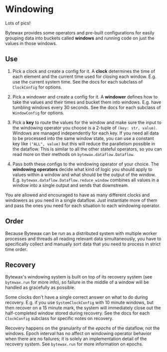 # Windowing

Lots of pics!

Bytewax provides some operators and pre-built configurations for
easily grouping data into buckets called **windows** and running code
on just the values in those windows.

Use
---

1. Pick a clock and create a config for it. A **clock** determines the
time of each element and the current time used for closing each
window. E.g. use the current system time. See the docs for each
subclass of `ClockConfig` for options.

2. Pick a windower and create a config for it. A **windower** defines
how to take the values and their times and bucket them into
windows. E.g. have tumbling windows every 30 seconds. See the docs for
each subclass of `WindowConfig` for options.

3. Pick a **key** to route the values for the window and make sure the
input to the windowing operator you choose is a 2-tuple of `(key: str,
value)`. Windows are managed independently for each key. If you need
all data to be processed into the same window state, you can use a
constant key like `("ALL", value)` but this will reduce the
parallelism possible in the dataflow. This is similar to all the other
stateful operators, so you can read more on their methods on
`bytewax.dataflow.Dataflow`.

4. Pass both these configs to the windowing operator of your
choice. The **windowing operators** decide what kind of logic you
should apply to values within a window and what should be the output
of the window. E.g. `bytewax.dataflow.Dataflow.reduce_window` combines
all values in a window into a single output and sends that downstream.

You are allowed and encouraged to have as many different clocks and
windowers as you need in a single dataflow. Just instantiate more of
them and pass the ones you need for each situation to each windowing
operator.

Order
-----

Because Bytewax can be run as a distributed system with multiple
worker processes and threads all reading relevant data simultaneously,
you have to specifically collect and manually sort data that you need
to process in strict time order.

Recovery
--------

Bytewax's windowing system is built on top of its recovery system (see
`bytewax.run` for more info), so failure in the middle of a window
will be handled as gracefully as possible.

Some clocks don't have a single correct answer on what to do during
recovery. E.g. if you use `SystemClockConfig` with 10 minute windows,
but then recover on a 15 minute mark, the system will immediately
close out the half-completed window stored during recovery. See the
docs for each `ClockConfig` subclass for specific notes on recovery.

Recovery happens on the granularity of the _epochs_ of the dataflow,
not the windows. Epoch interval has no affect on windowing operator
behavior when there are no failures; it is solely an implementation
detail of the recovery system. See `bytewax.run` for more information
on epochs.
